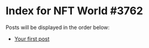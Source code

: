 # Index for NFT World #3762
Posts will be displayed in the order below:

- [Your first post](./001-first.md)


